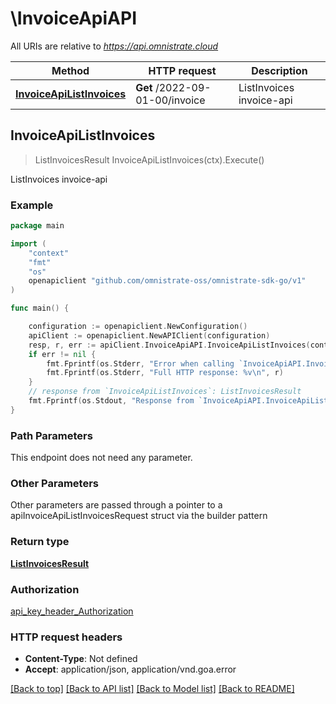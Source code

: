 # \InvoiceApiAPI

All URIs are relative to *https://api.omnistrate.cloud*

Method | HTTP request | Description
------------- | ------------- | -------------
[**InvoiceApiListInvoices**](InvoiceApiAPI.md#InvoiceApiListInvoices) | **Get** /2022-09-01-00/invoice | ListInvoices invoice-api



## InvoiceApiListInvoices

> ListInvoicesResult InvoiceApiListInvoices(ctx).Execute()

ListInvoices invoice-api

### Example

```go
package main

import (
	"context"
	"fmt"
	"os"
	openapiclient "github.com/omnistrate-oss/omnistrate-sdk-go/v1"
)

func main() {

	configuration := openapiclient.NewConfiguration()
	apiClient := openapiclient.NewAPIClient(configuration)
	resp, r, err := apiClient.InvoiceApiAPI.InvoiceApiListInvoices(context.Background()).Execute()
	if err != nil {
		fmt.Fprintf(os.Stderr, "Error when calling `InvoiceApiAPI.InvoiceApiListInvoices``: %v\n", err)
		fmt.Fprintf(os.Stderr, "Full HTTP response: %v\n", r)
	}
	// response from `InvoiceApiListInvoices`: ListInvoicesResult
	fmt.Fprintf(os.Stdout, "Response from `InvoiceApiAPI.InvoiceApiListInvoices`: %v\n", resp)
}
```

### Path Parameters

This endpoint does not need any parameter.

### Other Parameters

Other parameters are passed through a pointer to a apiInvoiceApiListInvoicesRequest struct via the builder pattern


### Return type

[**ListInvoicesResult**](ListInvoicesResult.md)

### Authorization

[api_key_header_Authorization](../README.md#api_key_header_Authorization)

### HTTP request headers

- **Content-Type**: Not defined
- **Accept**: application/json, application/vnd.goa.error

[[Back to top]](#) [[Back to API list]](../README.md#documentation-for-api-endpoints)
[[Back to Model list]](../README.md#documentation-for-models)
[[Back to README]](../README.md)

